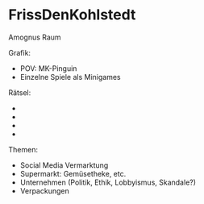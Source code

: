 # FrissDenKohlstedt

Amognus Raum



Grafik:
- POV: MK-Pinguin 
- Einzelne Spiele als Minigames

Rätsel:

-
-
-
-
Themen:
- Social Media Vermarktung
- Supermarkt: Gemüsetheke, etc.
- Unternehmen (Politik, Ethik, Lobbyismus, Skandale?)
- Verpackungen
